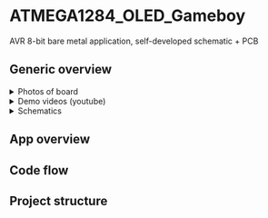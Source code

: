 # ATMEGA1284_OLED_Gameboy
AVR 8-bit bare metal application, self-developed schematic + PCB

## Generic overview

<details><summary>Photos of board</summary>

Assembled board |  PCB | 3D printed case
:-------------------------:|:-------------------------:|:-------------------------:
<img src="/media/assembled.png" width="auto" height="auto"/></br>  |  <img src="/media/pcb.png" width="auto" height="auto"/></br> | <img src="/media/case.png" width="auto" height="auto"/></br> 


</details>

<details><summary>Demo videos (youtube)</summary>

[ Games ](https://www.youtube.com/watch?v=D_vLn6cdAP8&ab_channel=LeonidTsigrinski)
[ Debug ](https://www.youtube.com/watch?v=agJH_pz0l60&ab_channel=LeonidTsigrinski)

</details>


<details><summary>Schematics</summary>

[embed]media/schematic.pdf[/embed]

</details>


## App overview

## Code flow

## Project structure

